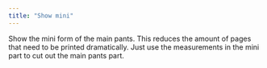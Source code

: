 ```yaml
---
title: "Show mini"
---
```


Show the mini form of the main pants. This reduces the amount of pages that need to be printed dramatically. Just use the measurements in the mini part to cut out the main pants part.

